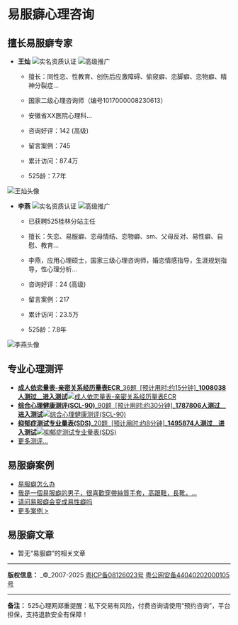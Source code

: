 # 易服癖心理咨询

## 擅长易服癖专家

- **王灿** ![实名资质认证](/res/images/common/rz1.gif) ![高级推广](/res/images/common/icon4.gif)
  - 擅长：同性恋、性教育、创伤后应激障碍、偷窥癖、恋脚癖、恋物癖、精神分裂症...
  - 国家二级心理咨询师（编号1017000008230613）
  - 安徽省XX医院心理科...
  
  - 咨询好评：142 (高级)
  - 留言案例：745
  - 累计访问：87.4万
  - 525龄：7.7年

![王灿头像](https://img.psy525.cn/upload/avatar/20250108/4c931c24bb2a43cc92ca829e4cb97d65.jpg!200)

- **李燕** ![实名资质认证](/res/images/common/rz1.gif) ![高级推广](/res/images/common/icon4.gif)
  - 已获聘525桂林分站主任
  - 擅长：失恋、易服癖、恋母情结、恋物癖、sm、父母反对、易性癖、自慰、教育...
  - 李燕，应用心理硕士，国家三级心理咨询师，婚恋情感指导，生涯规划指导，性心理分析...

  - 咨询好评：24 (高级)
  - 留言案例：217
  - 累计访问：23.5万
  - 525龄：7.8年

![李燕头像](https://img.psy525.cn/upload/avatar/20190417/248e8a42cae64a788380f1fb99e3c4a2.jpg!200)

## 专业心理测评

- [**成人依恋量表-亲密关系经历量表ECR**_36题  \[预计用时:约15分钟\]___1008038人测过__进入测试__![成人依恋量表-亲密关系经历量表ECR](https://img.psy525.cn/upload/2017/12/19/e442497954374b658de9d9031b516368.jpg!120fixed)](/ceshi/84333.html)
- [**综合心理健康测评(SCL-90)**_90题  \[预计用时:约30分钟\]___1787806人测过__进入测试__![综合心理健康测评(SCL-90)](https://img.psy525.cn/upload/2023/08/21/10e694049d684b3fb573848607012679.jpg!120fixed)](/ceshi/84307.html)
- [**抑郁症测试专业量表(SDS)**_20题  \[预计用时:约8分钟\]___1495874人测过__进入测试__![抑郁症测试专业量表(SDS)](https://img.psy525.cn/upload/2022/12/14/4483095a20b74e51a6c7b65da0bed377.jpg!120fixed)](/ceshi/84290.html)
- [更多测评...](/ceshi/index.html)

## 易服癖案例

- [易服癖怎么办](/case/7087-2058332.html)
- [我是一個易服癖的男子，很喜歡穿帶絲質手套，高跟鞋，長靴，...](/case/9842-1035328.html)
- [请问易服癖会变成易性癖吗](/case/6471-3581942.html)
- [更多案例 >](/specialty/yifuzuo/case.html)

## 易服癖文章

- 暂无“易服癖”的相关文章

---

**版权信息：** _©_2007-2025 [粤ICP备08126023号](https://beian.miit.gov.cn) [粤公网安备44040202000105号](http://www.beian.gov.cn/portal/registerSystemInfo?recordcode=44040202000105) 

---

**备注：** 525心理网郑重提醒：私下交易有风险，付费咨询请使用“预约咨询”，平台担保，支持退款安全有保障！
<!-- tcd_original_link https://m.psy525.cn/specialty/yifuzuo.html -->
